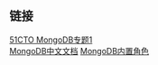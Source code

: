 <!--
author: yanliang.zhao
head: http://blog.itttl.com/logo_miao.png 
date: 2016-01-04
title: MongoDB链接收藏
tags: MongoDB
category: MongoDB
status: publist
summary: MongoDB链接收藏
-->

## 链接
[51CTO MongoDB专题1][201]  
[MongoDB中文文档][202]
[MongoDB内置角色][203]


[201]:http://blog.51cto.com/zt/99
[202]:http://docs.mongoing.com/
[203]:http://docs.mongoing.com/manual-zh/reference/built-in-roles.html
